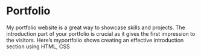# Portfolio
My portfolio website is a great way to showcase skills and projects. The introduction part of your portfolio is crucial as it gives the first impression to the visitors. Here’s myportfolio shows  creating an effective introduction section using HTML, CSS
 
 
